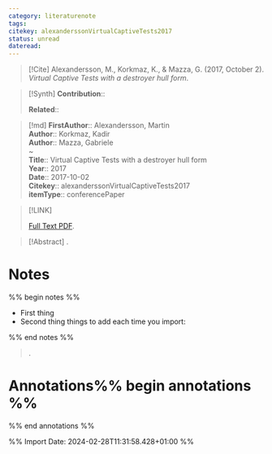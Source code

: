 ```yaml
---
category: literaturenote
tags: 
citekey: alexanderssonVirtualCaptiveTests2017
status: unread
dateread:
---
```


> [!Cite]
> Alexandersson, M., Korkmaz, K., & Mazza, G. (2017, October 2). _Virtual Captive Tests with a destroyer hull form_.

>[!Synth]
>**Contribution**:: 
>
>**Related**:: 
>

>[!md]
> **FirstAuthor**:: Alexandersson, Martin  
> **Author**:: Korkmaz, Kadir  
> **Author**:: Mazza, Gabriele  
~    
> **Title**:: Virtual Captive Tests with a destroyer hull form  
> **Year**:: 2017  
> **Date**:: 2017-10-02  
> **Citekey**:: alexanderssonVirtualCaptiveTests2017  
> **itemType**:: conferencePaper    

> [!LINK] 
>
>  [Full Text PDF](file://C:/Zotero/storage/Y35PBJNR/Alexandersson%20et%20al.%20-%202017%20-%20Virtual%20Captive%20Tests%20with%20a%20destroyer%20hull%20form.pdf).

> [!Abstract]
>.
> 
# Notes
%% begin notes %%
- First thing
- Second thing
things to add each time you import:

%% end notes %%

>.



# Annotations%% begin annotations %%


%% end annotations %%

%% Import Date: 2024-02-28T11:31:58.428+01:00 %%
